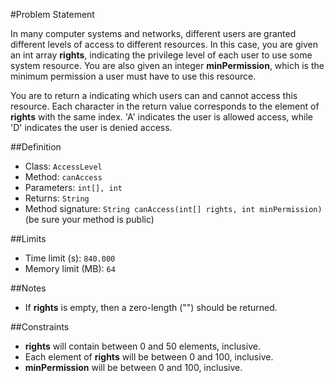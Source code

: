 #Problem Statement

In many computer systems and networks, different users are granted different levels of access to different resources. In this case, you are given an int array **rights**, indicating the privilege level of each user to use some system resource. You are also given an integer **minPermission**, which is the minimum permission a user must have to use this resource.

You are to return a indicating which users can and cannot access this resource. Each character in the return value corresponds to the element of **rights** with the same index. 'A' indicates the user is allowed access, while 'D' indicates the user is denied access.

##Definition
 - Class: `AccessLevel`
 - Method: `canAccess`
 - Parameters: `int[], int`
 - Returns: `String`
 - Method signature: `String canAccess(int[] rights, int minPermission)` (be sure your method is public)

##Limits
 - Time limit (s): `840.000`
 - Memory limit (MB): `64`

##Notes
 - If **rights** is empty, then a zero-length ("") should be returned.

##Constraints
 - **rights** will contain between 0 and 50 elements, inclusive.
 - Each element of **rights** will be between 0 and 100, inclusive.
 - **minPermission** will be between 0 and 100, inclusive.
